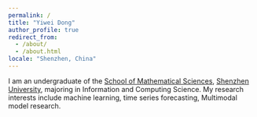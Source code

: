 ```yaml
---
permalink: /
title: "Yiwei Dong"
author_profile: true
redirect_from: 
  - /about/
  - /about.html
locale: "Shenzhen, China"
---
```


I am an undergraduate of the [School of Mathematical Sciences](https://math.szu.edu.cn), [Shenzhen University](https://www.szu.edu.cn), majoring in Information and Computing Science. My research interests include machine learning, time series forecasting, Multimodal model research.


